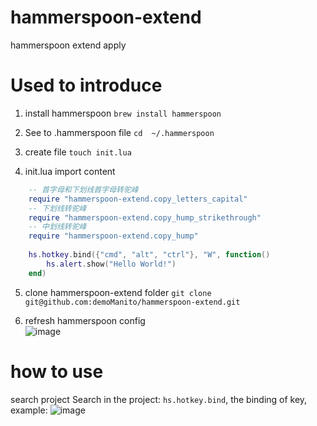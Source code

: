 # hammerspoon-extend
hammerspoon extend apply

# Used to introduce
1. install hammerspoon
`brew install hammerspoon`

2. See to .hammerspoon file
`cd  ~/.hammerspoon`

3. create file
`touch init.lua`

4. init.lua import content
```lua
    -- 首字母和下划线首字母转驼峰
    require "hammerspoon-extend.copy_letters_capital"
    -- 下划线转驼峰
    require "hammerspoon-extend.copy_hump_strikethrough"
    -- 中划线转驼峰
    require "hammerspoon-extend.copy_hump"
   
    hs.hotkey.bind({"cmd", "alt", "ctrl"}, "W", function()
        hs.alert.show("Hello World!")
    end)
```

5. clone hammerspoon-extend folder
`git clone git@github.com:demoManito/hammerspoon-extend.git`

6. refresh hammerspoon config <br>
![image](https://user-images.githubusercontent.com/27986239/142556385-1a97be52-c970-4f5a-b7ef-43def1af4812.png)


# how to use
search project Search in the project: `hs.hotkey.bind`, the binding of key, example:
![image](https://user-images.githubusercontent.com/27986239/142556484-2ba2850f-27d8-405c-8122-c87a83bb2327.png)

